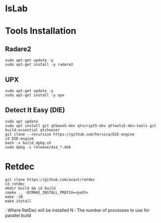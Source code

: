 # IsLab

# Tools Installation

## Radare2

```
sudo apt-get update -y
sudo apt-get install -y radare2
```

## UPX

```
sudo apt-get update -y
sudo apt-get install -y upx
```

## Detect It Easy (DIE)

```
sudo apt update
sudo apt install git qtbase5-dev qtscript5-dev qttools5-dev-tools git build-essential qtchooser
git clone --recursive https://github.com/horsicq/DIE-engine
cd DIE-engine
bash -x build_dpkg.sh
sudo dpkg -i release/die_*.deb
```

# Retdec

```
git clone https://github.com/avast/retdec
cd retdec
mkdir build && cd build
cmake .. -DCMAKE_INSTALL_PREFIX=<path>
make -jN
make install
```

<path> :  Where RetDec will be installed
N : The number of processes to use for parallel build
